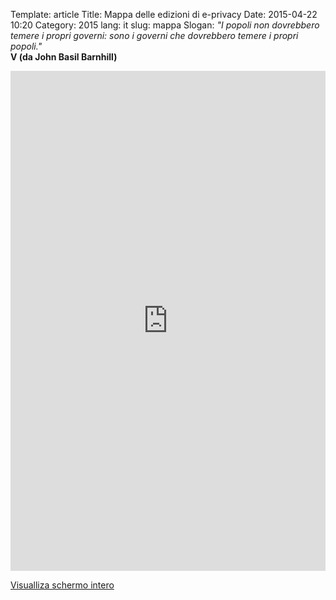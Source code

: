 Template: article
Title: Mappa delle edizioni di e-privacy
Date: 2015-04-22 10:20
Category: 2015
lang: it
slug: mappa
Slogan: <i>"I popoli non dovrebbero temere i propri governi: sono i governi che dovrebbero temere i propri popoli."</i><br/><b>V (da John Basil Barnhill)</b>

<div>
<iframe width="100%"
        height="800px"
        frameBorder="0"
        src="http://umap.openstreetmap.fr/it/map/edizioni-di-e-privacy_42418?scaleControl=true&miniMap=true&scrollWheelZoom=true&zoomControl=true&allowEdit=false&moreControl=true&datalayersControl=false&onLoadPanel=none&captionBar=false">
</iframe>
<p><a href="http://umap.openstreetmap.fr/it/map/edizioni-di-e-privacy_42418">Visualliza schermo intero</a></p>
</div>

